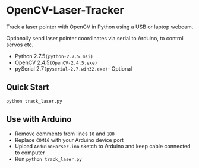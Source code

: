 # OpenCV-Laser-Tracker
Track a laser pointer with OpenCV in Python using a USB or laptop webcam.

Optionally send laser pointer coordinates via serial to Arduino, to control servos etc.

* Python 2.7.5```(python-2.7.5.msi)```
* OpenCV 2.4.5```(OpenCV-2.4.5.exe)```
* pySerial 2.7```(pyserial-2.7.win32.exe)```- Optional

## Quick Start
```python track_laser.py```

## Use with Arduino
* Remove comments from lines ```10``` and ```180```
* Replace ```COM16``` with your Arduino device port
* Upload ```ArduinoParser.ino``` sketch to Arduino and keep cable connected to computer
* Run ```python track_laser.py```
